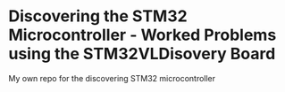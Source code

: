 Discovering the STM32 Microcontroller - Worked Problems using the STM32VLDisovery Board
==============
My own repo for the discovering STM32 microcontroller 
